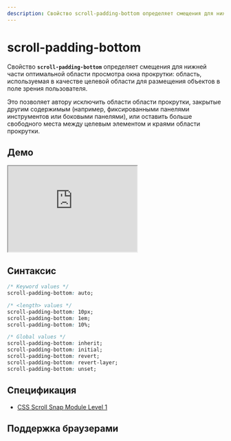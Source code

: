 ```yaml
---
description: Свойство scroll-padding-bottom определяет смещения для нижней части оптимальной области просмотра окна прокрутки; область, используемая в качестве целевой области для размещения объектов в поле зрения пользователя
---
```


# scroll-padding-bottom

Свойство **`scroll-padding-bottom`** определяет смещения для нижней части оптимальной области просмотра окна прокрутки: область, используемая в качестве целевой области для размещения объектов в поле зрения пользователя.

Это позволяет автору исключить области области прокрутки, закрытые другим содержимым (например, фиксированными панелями инструментов или боковыми панелями), или оставить больше свободного места между целевым элементом и краями области прокрутки.

## Демо

<iframe class="interactive is-default-height" height="200" src="https://interactive-examples.mdn.mozilla.net/pages/css/scroll-padding-bottom.html" title="MDN Web Docs Interactive Example" loading="lazy" data-readystate="complete"></iframe>

## Синтаксис

```css
/* Keyword values */
scroll-padding-bottom: auto;

/* <length> values */
scroll-padding-bottom: 10px;
scroll-padding-bottom: 1em;
scroll-padding-bottom: 10%;

/* Global values */
scroll-padding-bottom: inherit;
scroll-padding-bottom: initial;
scroll-padding-bottom: revert;
scroll-padding-bottom: revert-layer;
scroll-padding-bottom: unset;
```

## Спецификация

- [CSS Scroll Snap Module Level 1](https://w3c.github.io/csswg-drafts/css-scroll-snap/#padding-longhands-physical)

## Поддержка браузерами

<p class="ciu_embed" data-feature="mdn-css__properties__scroll-padding-bottom" data-periods="future_1,current,past_1,past_2" data-accessible-colours="false"></p>
